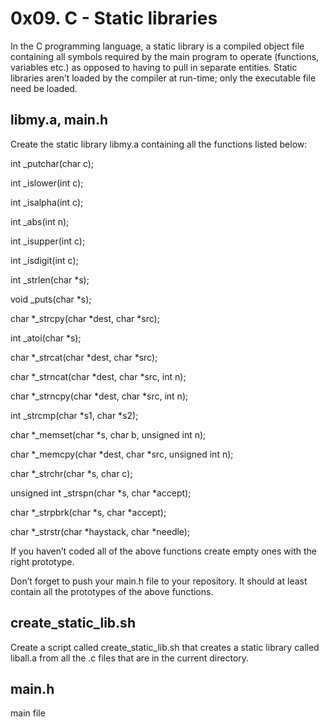 # 0x09. C - Static libraries
In the C programming language, a static library is a compiled object file containing all symbols required by the main program to operate (functions, variables etc.) as opposed to having to pull in separate entities. Static libraries aren’t loaded by the compiler at run-time; only the executable file need be loaded.
## libmy.a, main.h
Create the static library libmy.a containing all the functions listed below:



int _putchar(char c);

int _islower(int c);

int _isalpha(int c);

int _abs(int n);

int _isupper(int c);

int _isdigit(int c);

int _strlen(char *s);

void _puts(char *s);

char *_strcpy(char *dest, char *src);

int _atoi(char *s);

char *_strcat(char *dest, char *src);

char *_strncat(char *dest, char *src, int n);

char *_strncpy(char *dest, char *src, int n);

int _strcmp(char *s1, char *s2);

char *_memset(char *s, char b, unsigned int n);

char *_memcpy(char *dest, char *src, unsigned int n);

char *_strchr(char *s, char c);

unsigned int _strspn(char *s, char *accept);

char *_strpbrk(char *s, char *accept);

char *_strstr(char *haystack, char *needle);

If you haven’t coded all of the above functions create empty ones with the right prototype.

Don’t forget to push your main.h file to your repository. It should at least contain all the prototypes of the above functions.
## create_static_lib.sh
Create a script called create_static_lib.sh that creates a static library called liball.a from all the .c files that are in the current directory.
## main.h
main file
